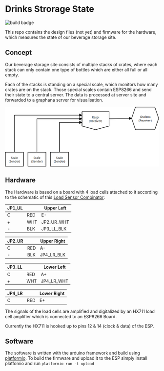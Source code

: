# Drinks Strorage State
![build badge](https://api.travis-ci.org/flipdot/drinks-storage-state.svg)

This repo contains the design files (not yet) and firmware for the hardware, which measures the state of our beverage storage site.

## Concept
Our beverage storage site consists of multiple stacks of crates, where each stack can only contain one type of bottles which are either all full or all empty.

Each of the stacks is standing on a special scale, which monitors how many crates are on the stack.
Those special scales contain ESP8266 and send their state to a central server. The data is processed at server site and forwarded to a graphana server for visualisation.

![a diagram showing the oveall architecture of the monitoring system](doc/architecture_diagram.png)

## Hardware
The Hardware is based on a board with 4 load cells attached to it according to the schematic of this [Load Sensor Combinator](https://www.sparkfun.com/products/13878):

| JP1_UL  |     | Upper Left |
| ------- | --- | ---------- |
| C       | RED | E-         |
| +       | WHT | JP2_UR_WHT |
| -       | BLK | JP3_LL_BLK |

| JP2_UR  |     | Upper Right |
| ------- | --- | ----------- |
| C       | RED | A-          |
| -       | BLK | JP4_LR_BLK  |

| JP3_LL  |     | Lower Left |
| ------- | --- | ---------- |
| C       | RED | A+         |
| +       | WHT | JP4_LR_WHT |

| JP4_LR  |     | Lower Right |
| ------- | --- | ----------- |
| C       | RED | E+          |

The signals of the load cells are amplified and digitalized by an HX711 load cell amplifier which is connected to an ESP8266 Board.

Currently the HX711 is hooked up to pins 12 & 14 (clock & data) of the ESP.

## Software
The software is written with the arduino framework and build using [platformio](http://platformio.org/).
To build the firmware and upload it to the ESP simply install platfomio and run `platformio run -t upload`
